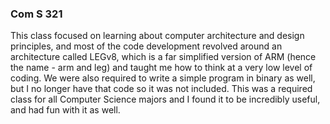 ### Com S 321

This class focused on learning about computer architecture and design principles, and most of the code development revolved around an architecture called LEGv8, which
is a far simplified version of ARM (hence the name - arm and leg) and taught me how to think at a very low level of coding. We were also required to write a simple
program in binary as well, but I no longer have that code so it was not included. This was a required class for all Computer Science majors and I found it to be
incredibly useful, and had fun with it as well.
